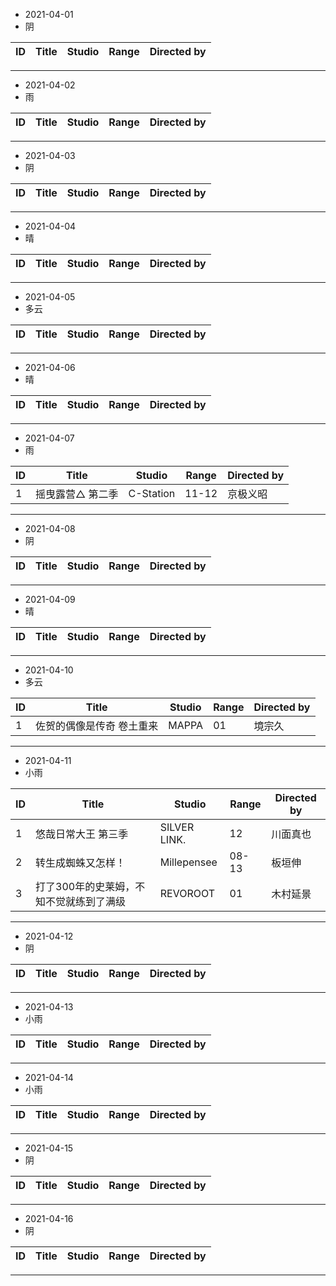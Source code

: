 - 2021-04-01
- 阴

ID|Title|Studio|Range|Directed by
---|---|---|---|---

> 
---
- 2021-04-02
- 雨

ID|Title|Studio|Range|Directed by
---|---|---|---|---

> 
---
- 2021-04-03
- 阴

ID|Title|Studio|Range|Directed by
---|---|---|---|---

> 
---
- 2021-04-04
- 晴

ID|Title|Studio|Range|Directed by
---|---|---|---|---

> 
---
- 2021-04-05
- 多云

ID|Title|Studio|Range|Directed by
---|---|---|---|---

> 
---
- 2021-04-06
- 晴

ID|Title|Studio|Range|Directed by
---|---|---|---|---

> 
---
- 2021-04-07
- 雨

ID|Title|Studio|Range|Directed by
---|---|---|---|---
1|摇曳露营△ 第二季|C-Station|11-12|京极义昭

> 
---
- 2021-04-08
- 阴

ID|Title|Studio|Range|Directed by
---|---|---|---|---

> 
---
- 2021-04-09
- 晴

ID|Title|Studio|Range|Directed by
---|---|---|---|---

> 
---
- 2021-04-10
- 多云

ID|Title|Studio|Range|Directed by
---|---|---|---|---
1|佐贺的偶像是传奇 卷土重来|MAPPA|01|境宗久

> 
---
- 2021-04-11
- 小雨

ID|Title|Studio|Range|Directed by
---|---|---|---|---
1|悠哉日常大王 第三季|SILVER LINK.|12|川面真也
2|转生成蜘蛛又怎样！|Millepensee|08-13|板垣伸
3|打了300年的史莱姆，不知不觉就练到了满级|REVOROOT|01|木村延景


> 
---
- 2021-04-12
- 阴

ID|Title|Studio|Range|Directed by
---|---|---|---|---

> 
---
- 2021-04-13
- 小雨

ID|Title|Studio|Range|Directed by
---|---|---|---|---

> 
---
- 2021-04-14
- 小雨

ID|Title|Studio|Range|Directed by
---|---|---|---|---

> 
---
- 2021-04-15
- 阴

ID|Title|Studio|Range|Directed by
---|---|---|---|---

> 
---
- 2021-04-16
- 阴

ID|Title|Studio|Range|Directed by
---|---|---|---|---

> 
---
